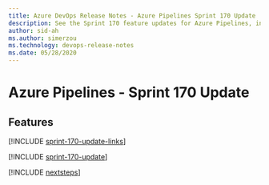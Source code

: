 ```yaml
---
title: Azure DevOps Release Notes - Azure Pipelines Sprint 170 Update
description: See the Sprint 170 feature updates for Azure Pipelines, including next steps.
author: sid-ah
ms.author: simerzou
ms.technology: devops-release-notes
ms.date: 05/28/2020
---
```


# Azure Pipelines - Sprint 170 Update

## Features

[!INCLUDE [sprint-170-update-links](../includes/pipelines/sprint-170-update-links.md)]

[!INCLUDE [sprint-170-update](../includes/pipelines/sprint-170-update.md)]

[!INCLUDE [nextsteps](../includes/nextsteps.md)]